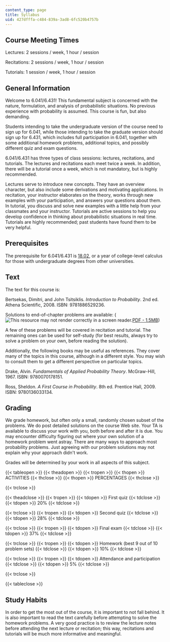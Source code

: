 ```yaml
---
content_type: page
title: Syllabus
uid: 427dfffa-c484-839a-3ad8-6fc520b4757b
---
```


Course Meeting Times
--------------------

Lectures: 2 sessions / week, 1 hour / session

Recitations: 2 sessions / week, 1 hour / session

Tutorials: 1 session / week, 1 hour / session

General Information
-------------------

Welcome to 6.041/6.431! This fundamental subject is concerned with the nature, formulation, and analysis of probabilistic situations. No previous experience with probability is assumed. This course is fun, but also demanding.

Students intending to take the undergraduate version of the course need to sign up for 6.041, while those intending to take the graduate version should sign up for 6.431, which includes full participation in 6.041, together with some additional homework problems, additional topics, and possibly different quiz and exam questions.

6.041/6.431 has three types of class sessions: lectures, recitations, and tutorials. The lectures and recitations each meet twice a week. In addition, there will be a tutorial once a week, which is not mandatory, but is highly recommended.

Lectures serve to introduce new concepts. They have an overview character, but also include some derivations and motivating applications. In recitation, your instructor elaborates on the theory, works through new examples with your participation, and answers your questions about them. In tutorial, you discuss and solve new examples with a little help from your classmates and your instructor. Tutorials are active sessions to help you develop confidence in thinking about probabilistic situations in real time. Tutorials are highly recommended; past students have found them to be very helpful.

Prerequisites
-------------

The prerequisite for 6.041/6.431 is [18.02](/courses/18-02-multivariable-calculus-fall-2007), or a year of college-level calculus for those with undergraduate degrees from other universities.

Text
----

The text for this course is:

Bertsekas, Dimitri, and John Tsitsiklis. _Introduction to Probability_. 2nd ed. Athena Scientific, 2008. ISBN: 9781886529236.

Solutions to end-of-chapter problems are available: (![This resource may not render correctly in a screen reader.](/images/inacessible.gif)[PDF - 1.5MB](http://athenasc.com/prob-solved_2ndedition.pdf))

A few of these problems will be covered in recitation and tutorial. The remaining ones can be used for self-study (for best results, always try to solve a problem on your own, before reading the solution).

Additionally, the following books may be useful as references. They cover many of the topics in this course, although in a different style. You may wish to consult them to get a different perspective on particular topics.

Drake, Alvin. _Fundamentals of Applied Probability Theory_. McGraw-Hill, 1967. ISBN: 9780070178151.

Ross, Sheldon. _A First Course in Probability_. 8th ed. Prentice Hall, 2009. ISBN: 9780136033134.

Grading
-------

We grade homework, but often only a small, randomly chosen subset of the problems. We do post detailed solutions on the course Web site. Your TA is available to discuss your work with you, both before and after it is due. You may encounter difficulty figuring out where your own solution of a homework problem went astray. There are many ways to approach most probability problems. Just agreeing with our problem solutions may not explain why your approach didn't work.

Grades will be determined by your work in all aspects of this subject.

{{< tableopen >}}
{{< theadopen >}}
{{< tropen >}}
{{< thopen >}}
ACTIVITIES
{{< thclose >}}
{{< thopen >}}
PERCENTAGES
{{< thclose >}}

{{< trclose >}}

{{< theadclose >}}
{{< tropen >}}
{{< tdopen >}}
First quiz
{{< tdclose >}}
{{< tdopen >}}
20%
{{< tdclose >}}

{{< trclose >}}
{{< tropen >}}
{{< tdopen >}}
Second quiz
{{< tdclose >}}
{{< tdopen >}}
28%
{{< tdclose >}}

{{< trclose >}}
{{< tropen >}}
{{< tdopen >}}
Final exam
{{< tdclose >}}
{{< tdopen >}}
37%
{{< tdclose >}}

{{< trclose >}}
{{< tropen >}}
{{< tdopen >}}
Homework (best 9 out of 10 problem sets)
{{< tdclose >}}
{{< tdopen >}}
10%
{{< tdclose >}}

{{< trclose >}}
{{< tropen >}}
{{< tdopen >}}
Attendance and participation
{{< tdclose >}}
{{< tdopen >}}
5%
{{< tdclose >}}

{{< trclose >}}

{{< tableclose >}}

Study Habits
------------

In order to get the most out of the course, it is important to not fall behind. It is also important to read the text carefully before attempting to solve the homework problems. A very good practice is to review the lecture notes before attending the next lecture or recitation; this way, recitations and tutorials will be much more informative and meaningful.